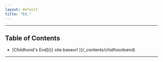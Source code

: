 ```yaml
---
layout: default
title: "Ed."
---
```


---

## Table of Contents

- [Childhood's End]({{ site.baseurl }}/_contents/chidhoodsend)

---

